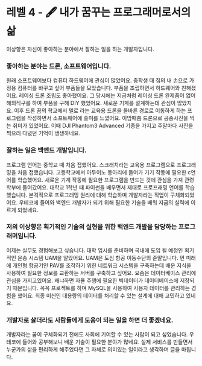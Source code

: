 # 레벨 4 - 🖋 내가 꿈꾸는 프로그래머로서의 삶
이상향은 자신이 좋아하는 분야에서 잘하는 일을 하는 개발자입니다.

### 좋아하는 분야는 드론, 소프트웨어입니다.
원래 소프트웨어보다 컴퓨터 하드웨어에 관심이 많았어요.
중학생 때 집의 내 손으로 가정용 컴퓨터를 바꾸고 싶어 부품들을 모았습니다. 부품을 조립하면서 하드웨어와 친해졌어요. 
레이싱 드론 조립도 좋아했어요. 그 당시에는 지금처럼 레이싱 드론 완제품이 없어 해외직구를 하여 부품을 구해 DIY 했었어요. 새로운 기계를 설계하는데 관심이 많았지요.
이후 드론 꿈의 학교에서 텔로 라는 교육용 드론을 올바른 경로로 이동하게 하는 프로그램을 작성하면서 소프트웨어에 흥미를 느꼈어요.
이맘때쯤 드론으로 공중사진을 찍는 취미가 있었어요. 이때 DJI Phantom3 Advanced 기종을 가지고 주말마다 사진을 찍으러 다녔던 기억이 생생하네요.

### 잘하는 일은 백엔드 개발입니다.
프로그램 언어는 중학교 때 처음 접했어요. 스크래치라는 교육용 프로그램으로 프로그래밍을 처음 접했습니다. 
고등학교에서 아두이노 동아리에 들어가 기기 작동에 필요한 c언어를 학습했어요. 새로운 기계 작동에 필요한 프로그램을 만드는 것에 관심을 가져 관련 학부에 들어갔어요.
대학교 1학년 때 파이썬을 배우면서 제대로 프로프래밍 언어를 학습했습니다. 본격적으로 프로그래밍 원리에 대해 학습하며 개발자라는 직업이 구체화되었어요.
우테코에 들어와 백엔드 개발자가 되기 위해 필요한 기술을 배워 지금의 실력에 이르게 되었네요.

### 저의 이상향은 획기적인 기술의 실현을 위한 백엔드 개발을 담당하는 프로그래머입니다.
이제는 실무도 경험해보고 싶습니다. 대학 입시를 준비하며 국내에 도입 될 예정인 획기적인 운송 시스템 UAM을 알았어요. UAM은 도심 항공 이동수단의 준말입니다.
먼 미래에 개인형 항공기인 PAV를 조작하기 위한 네트워크 시스템을 구축하는데 배운 지식을 사용하여 필요한 정보를 교환하는 서버를 구축하고 싶어요.
요즘은 데이터베이스 관리에 관심을 가지고있어요. 왜냐하면 자율 주행에 필요한 빅데이터가 데이터베이스에 저장되기 때문입니다.
꼭꼭 프로젝트를 하며 MySQL을 사용하여 사용자 데이터를 관리하는 경험을 했어요. 최종 미션인 대용량의 데이터를 처리할 수 있는 설계에 대해 고민하고 있네요.

### 개발자로 살더라도 사람들에게 도움이 되는 일을 하면 더 좋겠네요.
개발자라는 꿈이 구체화되기 전에도 사회에 기여할 수 있는 사람이 되고 싶었습니다. 우테코에 들어와 공부해보니 배운 기술이 필요한 분야가 많네요. 
실제 서비스를 만들면서 누군가의 삶을 편리하게 해주었다면 그 자체로 의미있는 일이라고 생각하며 글을 마칩니다.
